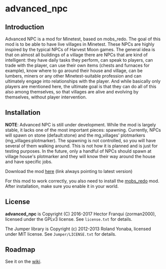 advanced_npc
============

Introduction
------------

Advanced NPC is a mod for Minetest, based on mobs_redo.
The goal of this mod is to be able to have live villages in Minetest. These NPCs are highly inspired by the typical NPCs of Harvest Moon games. The general idea is that on almost all buildings of a village there are NPCs that are kind of intelligent: they have daily tasks they perform, can speak to players, can trade with the player, can use their own items (chests and furnaces for example), know where to go around their house and village, can be lumbers, miners or any other Minetest-suitable profession and can ultimately engage into relationships with the player. And while basically only players are mentioned here, the ultimate goal is that they can do all of this also among themselves, so that villages are alive and evolving by themselves, without player intervention.


Installation
------------

__NOTE__: Advanced NPC is still under development. While the mod is largely stable, it lacks one of the most important pieces: spawning. Currently, NPCs will spawn on stone (default:stone) and the mg_villages' plotmarkers (mg_villages:plotmarker). The spawning is not controlled, so you will have several of them walking around. This is not how it is planned and is just for testing purposes. In the future, only a handful of NPCs should spawn at village house's plotmarker and they will know their way around the house and have specific jobs.

Download the mod [here](https://github.com/hkzorman/advanced_npc/archive/master.zip) (link always pointing to latest version)

For this mod to work correctly, you also need to install the [mobs_redo](https://github.com/tenplus1/mobs_redo) mod. After installation, make sure you enable it in your world.

License
-------

__advanced_npc__ is Copyright (C) 2016-2017 Hector Franqui (zorman2000), licensed under the GPLv3 license. See `license.txt` for details.

The Jumper library is Copyright (c) 2012-2013 Roland Yonaba, licensed under MIT license. See `Jumper/LICENSE.txt` for details.


Roadmap
-------

See it on the [wiki](https://github.com/hkzorman/advanced_npc/wiki).
